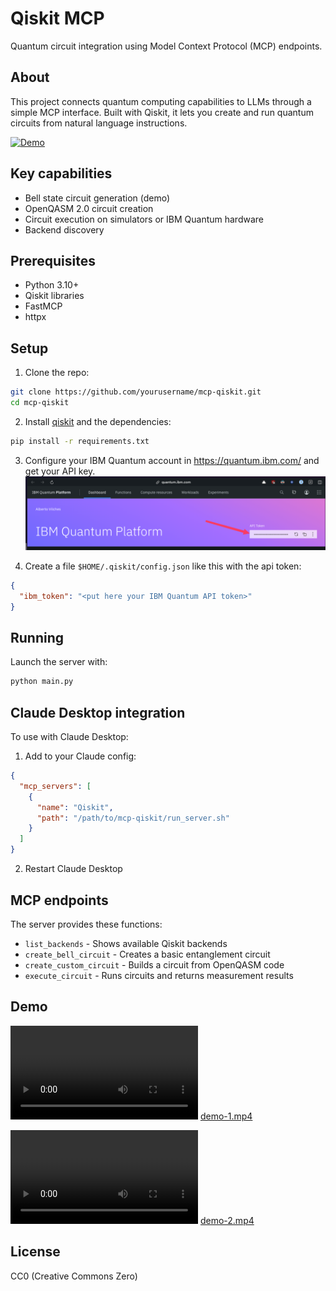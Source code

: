 # Qiskit MCP

Quantum circuit integration using Model Context Protocol (MCP) endpoints.

## About

This project connects quantum computing capabilities to LLMs through a simple MCP interface. Built with Qiskit, it lets you create and run quantum circuits from natural language instructions.

[![Demo](https://img.youtube.com/vi/xLTrt35LbS0/0.jpg)](https://www.youtube.com/watch?v=xLTrt35LbS0)



## Key capabilities

- Bell state circuit generation (demo)
- OpenQASM 2.0 circuit creation
- Circuit execution on simulators or IBM Quantum hardware
- Backend discovery

## Prerequisites

- Python 3.10+
- Qiskit libraries
- FastMCP
- httpx

## Setup

1. Clone the repo:

```bash
git clone https://github.com/yourusername/mcp-qiskit.git
cd mcp-qiskit
```

2. Install [qiskit](https://docs.quantum.ibm.com/guides/install-qiskit) and the dependencies:

```bash
pip install -r requirements.txt
```

3. Configure your IBM Quantum account in https://quantum.ibm.com/ and get your API key.
![api-key.png](api-key.png)
 
4. Create a file `$HOME/.qiskit/config.json` like this with the api token: 
```json
{
  "ibm_token": "<put here your IBM Quantum API token>"
}
```

## Running

Launch the server with:

```bash
python main.py
```

## Claude Desktop integration

To use with Claude Desktop:

1. Add to your Claude config:

```json
{
  "mcp_servers": [
    {
      "name": "Qiskit",
      "path": "/path/to/mcp-qiskit/run_server.sh"
    }
  ]
}
```

2. Restart Claude Desktop

## MCP endpoints

The server provides these functions:

- `list_backends` - Shows available Qiskit backends
- `create_bell_circuit` - Creates a basic entanglement circuit
- `create_custom_circuit` - Builds a circuit from OpenQASM code
- `execute_circuit` - Runs circuits and returns measurement results

## Demo

<video src="https://github.com/avilches/mcp-qiskit/raw/refs/heads/main/resources/demo-1.mp4"></video>
[demo-1.mp4](resources/demo-1.mp4)

<video src="https://github.com/avilches/mcp-qiskit/raw/refs/heads/main/resources/demo-2.mp4"></video>
[demo-2.mp4](resources/demo-2.mp4)

## License

CC0 (Creative Commons Zero)